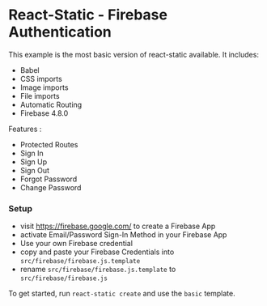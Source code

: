 # React-Static - Firebase Authentication

This example is the most basic version of react-static available. It includes:
- Babel
- CSS imports
- Image imports
- File imports
- Automatic Routing
- Firebase 4.8.0

Features :
- Protected Routes
- Sign In
- Sign Up
- Sign Out
- Forgot Password
- Change Password

### Setup
- visit https://firebase.google.com/ to create a Firebase App
- activate Email/Password Sign-In Method in your Firebase App
- Use your own Firebase credential
- copy and paste your Firebase Credentials into `src/firebase/firebase.js.template`
- rename `src/firebase/firebase.js.template` to `src/firebase/firebase.js`

To get started, run `react-static create` and use the `basic` template.
